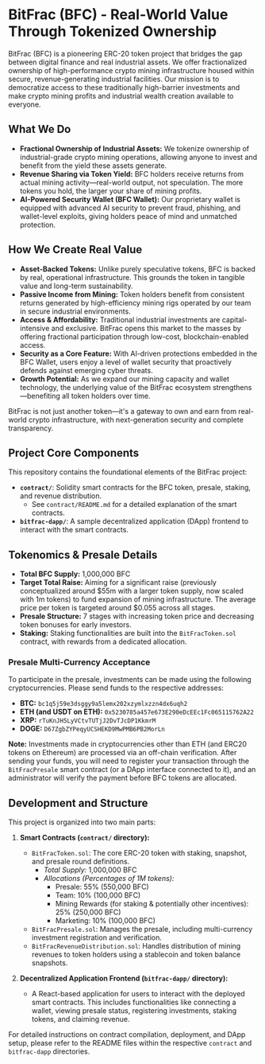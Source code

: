 # BitFrac (BFC) - Real-World Value Through Tokenized Ownership

BitFrac (BFC) is a pioneering ERC-20 token project that bridges the gap between digital finance and real industrial assets. We offer fractionalized ownership of high-performance crypto mining infrastructure housed within secure, revenue-generating industrial facilities. Our mission is to democratize access to these traditionally high-barrier investments and make crypto mining profits and industrial wealth creation available to everyone.

## What We Do

*   **Fractional Ownership of Industrial Assets:** We tokenize ownership of industrial-grade crypto mining operations, allowing anyone to invest and benefit from the yield these assets generate.
*   **Revenue Sharing via Token Yield:** BFC holders receive returns from actual mining activity—real-world output, not speculation. The more tokens you hold, the larger your share of mining profits.
*   **AI-Powered Security Wallet (BFC Wallet):** Our proprietary wallet is equipped with advanced AI security to prevent fraud, phishing, and wallet-level exploits, giving holders peace of mind and unmatched protection.

## How We Create Real Value

*   **Asset-Backed Tokens:** Unlike purely speculative tokens, BFC is backed by real, operational infrastructure. This grounds the token in tangible value and long-term sustainability.
*   **Passive Income from Mining:** Token holders benefit from consistent returns generated by high-efficiency mining rigs operated by our team in secure industrial environments.
*   **Access & Affordability:** Traditional industrial investments are capital-intensive and exclusive. BitFrac opens this market to the masses by offering fractional participation through low-cost, blockchain-enabled access.
*   **Security as a Core Feature:** With AI-driven protections embedded in the BFC Wallet, users enjoy a level of wallet security that proactively defends against emerging cyber threats.
*   **Growth Potential:** As we expand our mining capacity and wallet technology, the underlying value of the BitFrac ecosystem strengthens—benefiting all token holders over time.

BitFrac is not just another token—it's a gateway to own and earn from real-world crypto infrastructure, with next-generation security and complete transparency.

## Project Core Components

This repository contains the foundational elements of the BitFrac project:

*   **`contract/`**: Solidity smart contracts for the BFC token, presale, staking, and revenue distribution.
    *   See `contract/README.md` for a detailed explanation of the smart contracts.
*   **`bitfrac-dapp/`**: A sample decentralized application (DApp) frontend to interact with the smart contracts.

## Tokenomics & Presale Details

*   **Total BFC Supply:** 1,000,000 BFC
*   **Target Total Raise:** Aiming for a significant raise (previously conceptualized around $55m with a larger token supply, now scaled with 1m tokens) to fund expansion of mining infrastructure. The average price per token is targeted around $0.055 across all stages.
*   **Presale Structure:** 7 stages with increasing token price and decreasing token bonuses for early investors.
*   **Staking:** Staking functionalities are built into the `BitFracToken.sol` contract, with rewards from a dedicated allocation.

### Presale Multi-Currency Acceptance

To participate in the presale, investments can be made using the following cryptocurrencies. Please send funds to the respective addresses:

*   **BTC:** `bc1q5j59e3dsggy9a5lemx202xzymlxzzn4dx6uqh2`
*   **ETH (and USDT on ETH):** `0x5230785a457e673E290eDcEEc1Fc065115762A22`
*   **XRP:** `rTuKnJH5LyVCtvTUTjJ2DvTJcDP1KkmrM`
*   **DOGE:** `D67ZgbZYPeqyUCSHEKD9MwPMB6PB2MorLn`

**Note:** Investments made in cryptocurrencies other than ETH (and ERC20 tokens on Ethereum) are processed via an off-chain verification. After sending your funds, you will need to register your transaction through the `BitFracPresale` smart contract (or a DApp interface connected to it), and an administrator will verify the payment before BFC tokens are allocated.

## Development and Structure

This project is organized into two main parts:

1.  **Smart Contracts (`contract/` directory):**
    *   `BitFracToken.sol`: The core ERC-20 token with staking, snapshot, and presale round definitions.
        *   *Total Supply:* 1,000,000 BFC
        *   *Allocations (Percentages of 1M tokens):*
            *   Presale: 55% (550,000 BFC)
            *   Team: 10% (100,000 BFC)
            *   Mining Rewards (for staking & potentially other incentives): 25% (250,000 BFC)
            *   Marketing: 10% (100,000 BFC)
    *   `BitFracPresale.sol`: Manages the presale, including multi-currency investment registration and verification.
    *   `BitFracRevenueDistribution.sol`: Handles distribution of mining revenues to token holders using a stablecoin and token balance snapshots.

2.  **Decentralized Application Frontend (`bitfrac-dapp/` directory):**
    *   A React-based application for users to interact with the deployed smart contracts. This includes functionalities like connecting a wallet, viewing presale status, registering investments, staking tokens, and claiming revenue.

For detailed instructions on contract compilation, deployment, and DApp setup, please refer to the README files within the respective `contract` and `bitfrac-dapp` directories.

